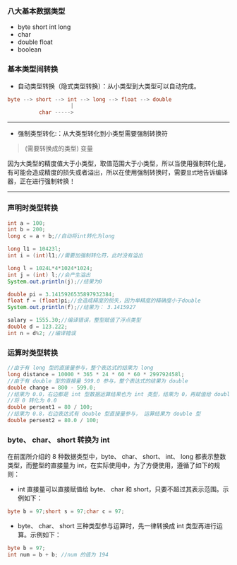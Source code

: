### 八大基本数据类型
* byte  short  int  long
* char
* double float
* boolean

### 基本类型间转换
* 自动类型转换（隐式类型转换）：从小类型到大类型可以自动完成。

```java
byte --> short --> int --> long --> float --> double
                    |
          char ----->
```

---

* 强制类型转化:：从大类型转化到小类型需要强制转换符

> (需要转换成的类型) 变量

因为大类型的精度值大于小类型，取值范围大于小类型，所以当使用强制转化是，有可能会造成精度的损失或者溢出，所以在使用强制转换时，需要`显式`地告诉编译器，正在进行强制转换！

---

### 声明时类型转换
```java
int a = 100;
int b = 200;
long c = a + b;//自动将int转化为long

long l1 = 10423l;
int i = (int)l1;//需要加强制转化符，此时没有溢出

long l = 1024L*4*1024*1024;
int j = (int) l;//会产生溢出
System.out.println(j);//结果为0

double pi = 3.1415926535897932384;
float f = (float)pi;//会造成精度的损失，因为单精度的精确度小于double
System.out.println(f);//结果为： 3.1415927

salary = 1555.30;//编译错误，整型赋值了浮点类型
double d = 123.222;
int n = d%2; //编译错误 
```
### 运算时类型转换
```java
//由于有 long 型的直接量参与，整个表达式的结果为 long
long distance = 10000 * 365 * 24 * 60 * 60 * 299792458l;
//由于有 double 型的直接量 599.0 参与，整个表达式的结果为 double
double change = 800 - 599.0;
//结果为 0.0，右边都是 int 型数据运算结果也为 int 类型，结果为 0，再赋值给 double型，
//将 0 转化为 0.0
double persent1 = 80 / 100;
//结果为 0.8，右边表达式有 double 型直接量参与， 运算结果为 double 型
double persent2 = 80.0 / 100;
```
###  byte、 char、 short 转换为 int
在前面所介绍的 8 种数据类型中，byte、 char、 short、 int、 long 都表示整数类型，而整型的直接量为 int，在实际使用中，为了方便使用，遵循了如下的规则：
* int 直接量可以直接赋值给 byte、 char 和 short，只要不超过其表示范围。示例如下：

```java
byte b = 97;short s = 97;char c = 97;
```
* byte、 char、 short 三种类型参与运算时，先一律转换成 int 类型再进行运算。示例如下：

```java
byte b = 97;
int num = b + b; //num 的值为 194
```